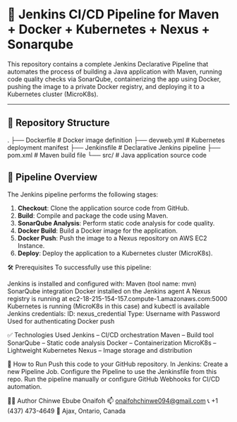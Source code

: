 # 🧩 Jenkins CI/CD Pipeline for Maven + Docker + Kubernetes + Nexus + Sonarqube

This repository contains a complete Jenkins Declarative Pipeline that automates the process of building a Java application with Maven, running code quality checks via SonarQube, containerizing the app using Docker, pushing the image to a private Docker registry, and deploying it to a Kubernetes cluster (MicroK8s).

---

## 📁 Repository Structure
.
├── Dockerfile # Docker image definition
├── devweb.yml # Kubernetes deployment manifest
├── Jenkinsfile # Declarative Jenkins pipeline
├── pom.xml # Maven build file
└── src/ # Java application source code

## 🚀 Pipeline Overview
The Jenkins pipeline performs the following stages:

1. **Checkout**: Clone the application source code from GitHub.
2. **Build**: Compile and package the code using Maven.
3. **SonarQube Analysis**: Perform static code analysis for code quality.
4. **Docker Build**: Build a Docker image for the application.
5. **Docker Push**: Push the image to a Nexus repository on AWS EC2 Instance.
6. **Deploy**: Deploy the application to a Kubernetes cluster (MicroK8s).

🛠️ Prerequisites
To successfully use this pipeline:

Jenkins is installed and configured with:
Maven (tool name: mvn)
SonarQube integration
Docker installed on the Jenkins agent
A Nexus registry is running at ec2-18-215-154-157.compute-1.amazonaws.com:5000
Kubernetes is running (MicroK8s in this case) and kubectl is available
Jenkins credentials:
ID: nexus_credential
Type: Username with Password
Used for authenticating Docker push

✅ Technologies Used
Jenkins – CI/CD orchestration
Maven – Build tool
SonarQube – Static code analysis
Docker – Containerization
MicroK8s – Lightweight Kubernetes
Nexus – Image storage and distribution

🧪 How to Run
Push this code to your GitHub repository.
In Jenkins:
Create a new Pipeline Job.
Configure the Pipeline to use the Jenkinsfile from this repo.
Run the pipeline manually or configure GitHub Webhooks for CI/CD automation.

🙋‍♂️ Author
Chinwe Ebube Onaifoh
📫 onaifohchinwe094@gmail.com
📞 +1 (437) 473-4649
📍 Ajax, Ontario, Canada
